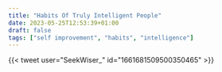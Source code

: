 ```yaml
---
title: "Habits Of Truly Intelligent People"
date: 2023-05-25T12:53:39+01:00
draft: false
tags: ["self improvement", "habits", "intelligence"]
---
```

{{< tweet user="SeekWiser_" id="1661681509500350465" >}}
